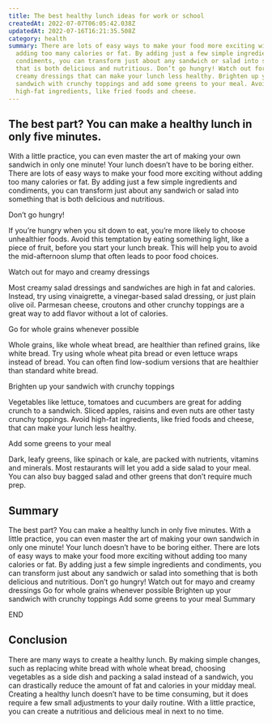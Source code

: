 ```yaml
---
title: The best healthy lunch ideas for work or school
createdAt: 2022-07-07T06:05:42.038Z
updatedAt: 2022-07-16T16:21:35.508Z
category: health
summary: There are lots of easy ways to make your food more exciting without
  adding too many calories or fat. By adding just a few simple ingredients and
  condiments, you can transform just about any sandwich or salad into something
  that is both delicious and nutritious. Don’t go hungry! Watch out for mayo and
  creamy dressings that can make your lunch less healthy. Brighten up your
  sandwich with crunchy toppings and add some greens to your meal. Avoid
  high-fat ingredients, like fried foods and cheese.
---
```


## The best part? You can make a healthy lunch in only five minutes.

With a little practice, you can even master the art of making your own sandwich in only one minute! Your lunch doesn’t have to be boring either. There are lots of easy ways to make your food more exciting without adding too many calories or fat. By adding just a few simple ingredients and condiments, you can transform just about any sandwich or salad into something that is both delicious and nutritious.

Don’t go hungry!    

If you’re hungry when you sit down to eat, you’re more likely to choose unhealthier foods. Avoid this temptation by eating something light, like a piece of fruit, before you start your lunch break. This will help you to avoid the mid-afternoon slump that often leads to poor food choices.

Watch out for mayo and creamy dressings    

Most creamy salad dressings and sandwiches are high in fat and calories. Instead, try using vinaigrette, a vinegar-based salad dressing, or just plain olive oil. Parmesan cheese, croutons and other crunchy toppings are a great way to add flavor without a lot of calories.

Go for whole grains whenever possible    

Whole grains, like whole wheat bread, are healthier than refined grains, like white bread. Try using whole wheat pita bread or even lettuce wraps instead of bread. You can often find low-sodium versions that are healthier than standard white bread.

Brighten up your sandwich with crunchy toppings    

Vegetables like lettuce, tomatoes and cucumbers are great for adding crunch to a sandwich. Sliced apples, raisins and even nuts are other tasty crunchy toppings. Avoid high-fat ingredients, like fried foods and cheese, that can make your lunch less healthy.

Add some greens to your meal    

Dark, leafy greens, like spinach or kale, are packed with nutrients, vitamins and minerals. Most restaurants will let you add a side salad to your meal. You can also buy bagged salad and other greens that don’t require much prep.

## Summary

The best part? You can make a healthy lunch in only five minutes. With a little practice, you can even master the art of making your own sandwich in only one minute! Your lunch doesn’t have to be boring either. There are lots of easy ways to make your food more exciting without adding too many calories or fat. By adding just a few simple ingredients and condiments, you can transform just about any sandwich or salad into something that is both delicious and nutritious. Don’t go hungry! Watch out for mayo and creamy dressings Go for whole grains whenever possible Brighten up your sandwich with crunchy toppings Add some greens to your meal Summary

END

 ## Conclusion

There are many ways to create a healthy lunch. By making simple changes, such as replacing white bread with whole wheat bread, choosing vegetables as a side dish and packing a salad instead of a sandwich, you can drastically reduce the amount of fat and calories in your midday meal. Creating a healthy lunch doesn’t have to be time consuming, but it does require a few small adjustments to your daily routine. With a little practice, you can create a nutritious and delicious meal in next to no time.
